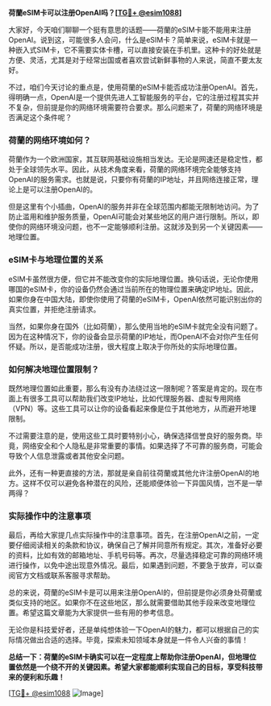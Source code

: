 **荷蘭eSIM卡可以注册OpenAI吗？[[TG💪+ @esim1088](https://t.me/s/esim1088)]**

大家好，今天咱们聊聊一个挺有意思的话题——荷蘭的eSIM卡能不能用来注册OpenAI。说到这，可能很多人会问，什么是eSIM卡？简单来说，eSIM卡就是一种嵌入式SIM卡，它不需要实体卡槽，可以直接安装在手机里。这种卡的好处就是方便、灵活，尤其是对于经常出国或者喜欢尝试新鲜事物的人来说，简直不要太友好。

不过，咱们今天讨论的重点是，使用荷蘭的eSIM卡能否成功注册OpenAI。首先，得明确一点，OpenAI是一个提供先进人工智能服务的平台，它的注册过程其实并不复杂，但前提是你的网络环境需要符合要求。那么问题来了，荷蘭的网络环境是否满足这个条件呢？

### 荷蘭的网络环境如何？

荷蘭作为一个欧洲国家，其互联网基础设施相当发达。无论是网速还是稳定性，都处于全球领先水平。因此，从技术角度来看，荷蘭的网络环境完全能够支持OpenAI的服务需求。也就是说，只要你有荷蘭的IP地址，并且网络连接正常，理论上是可以注册OpenAI的。

但是这里有个小插曲，OpenAI的服务并非在全球范围内都能无限制地访问。为了防止滥用和维护服务质量，OpenAI可能会对某些地区的用户进行限制。所以，即使你的网络环境没问题，也不一定能够顺利注册。这就涉及到另一个关键因素——地理位置。

### eSIM卡与地理位置的关系

eSIM卡虽然很方便，但它并不能改变你的实际地理位置。换句话说，无论你使用哪国的eSIM卡，你的设备仍然会通过当前所在的物理位置来确定IP地址。因此，如果你身在中国大陆，即使你使用了荷蘭的eSIM卡，OpenAI依然可能识别出你的真实位置，并拒绝注册请求。

当然，如果你身在国外（比如荷蘭），那么使用当地的eSIM卡就完全没有问题了。因为在这种情况下，你的设备会显示荷蘭的IP地址，而OpenAI不会对你产生任何怀疑。所以，是否能成功注册，很大程度上取决于你所处的实际地理位置。

### 如何解决地理位置限制？

既然地理位置如此重要，那么有没有办法绕过这一限制呢？答案是肯定的。现在市面上有很多工具可以帮助我们改变IP地址，比如代理服务器、虚拟专用网络（VPN）等。这些工具可以让你的设备看起来像是位于其他地方，从而避开地理限制。

不过需要注意的是，使用这些工具时要特别小心，确保选择信誉良好的服务商。毕竟，网络安全和个人隐私是非常重要的事情。如果选择了不可靠的服务商，可能会导致个人信息泄露或者其他安全问题。

此外，还有一种更直接的方法，那就是亲自前往荷蘭或其他允许注册OpenAI的地方。这样不仅可以避免各种潜在的风险，还能顺便体验一下异国风情，岂不是一举两得？

### 实际操作中的注意事项

最后，再给大家提几点实际操作中的注意事项。首先，在注册OpenAI之前，一定要仔细阅读相关的条款和协议，确保自己了解并同意所有规定。其次，准备好必要的资料，比如有效的邮箱地址、手机号码等。再次，尽量选择稳定可靠的网络环境进行操作，以免中途出现意外情况。最后，如果遇到问题，不要急于放弃，可以查阅官方文档或联系客服寻求帮助。

总的来说，荷蘭的eSIM卡是可以用来注册OpenAI的，但前提是你必须身处荷蘭或类似支持的地区。如果你不在这些地区，那么就需要借助其他手段来改变地理位置。希望这篇文章能为大家提供一些有用的参考信息。

无论你是科技爱好者，还是单纯想体验一下OpenAI的魅力，都可以根据自己的实际情况做出合适的选择。毕竟，探索未知领域本身就是一件令人兴奋的事情！

**总结一下：荷蘭的eSIM卡确实可以在一定程度上帮助你注册OpenAI，但地理位置依然是一个绕不开的关键因素。希望大家都能顺利实现自己的目标，享受科技带来的便利和乐趣！**

[[TG💪+ @esim1088](https://t.me/s/esim1088) ![Image](https://i.postimg.cc/4NQfJmqS/Snipaste-2025-05-13-00-14-12.png)]